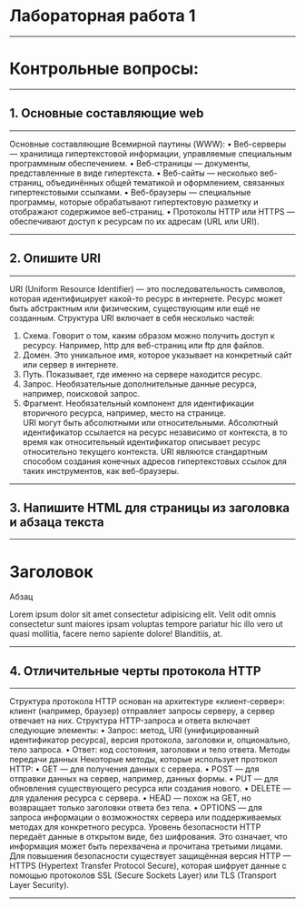 # Лабораторная работа 1
***
# Контрольные вопросы:
***
## 1.	Основные составляющие web
***
Основные составляющие Всемирной паутины (WWW):
•	Веб-серверы — хранилища гипертекстовой информации, управляемые специальным программным обеспечением.
•	Веб-страницы — документы, представленные в виде гипертекста.
•	Веб-сайты — несколько веб-страниц, объединённых общей тематикой и оформлением, связанных гипертекстовыми ссылками.
•	Веб-браузеры — специальные программы, которые обрабатывают гипертектовую разметку и отображают содержимое веб-страниц.
•	Протоколы HTTP или HTTPS — обеспечивают доступ к ресурсам по их адресам (URL или URI).
***
## 2.	Опишите URI
***
URI (Uniform Resource Identifier) — это последовательность символов, которая идентифицирует какой-то ресурс в интернете. Ресурс может быть абстрактным или физическим, существующим или ещё не созданным.
Структура URI включает в себя несколько частей:
1.	Схема. Говорит о том, каким образом можно получить доступ к ресурсу. Например, http для веб-страниц или ftp для файлов.  
2.	Домен. Это уникальное имя, которое указывает на конкретный сайт или сервер в интернете.  
3.	Путь. Показывает, где именно на сервере находится ресурс. 
4.	Запрос. Необязательные дополнительные данные ресурса, например, поисковой запрос.  
5.	Фрагмент. Необязательный компонент для идентификации вторичного ресурса, например, место на странице.  
URI могут быть абсолютными или относительными. Абсолютный идентификатор ссылается на ресурс независимо от контекста, в то время как относительный идентификатор описывает ресурс относительно текущего контекста. 
URI являются стандартным способом создания конечных адресов гипертекстовых ссылок для таких инструментов, как веб-браузеры.
***
## 3.	Напишите HTML для страницы из заголовка и абзаца текста
***
<!DOCTYPE html>
<html lang="en">
<head>
	 <meta charset="UTF-8">
	 <meta name="viewport" content="width=device-width, initial-scale=1.0">
	 <title>Document</title>
</head>
<body>
	  <h1>Заголовок</h1>
	  <p>Абзац</p>
	  <p>Lorem ipsum dolor sit amet consectetur adipisicing elit. Velit odit omnis consectetur sunt maiores ipsam voluptas tempore pariatur hic illo vero ut quasi mollitia, facere nemo sapiente dolore! Blanditiis, at.</p>
</body>
</html>  

***
## 4.	Отличительные черты протокола HTTP
***
Структура протокола
HTTP основан на архитектуре «клиент-сервер»: клиент (например, браузер) отправляет запросы серверу, а сервер отвечает на них. 
Структура HTTP-запроса и ответа включает следующие элементы:
  •	Запрос: метод, URI (унифицированный идентификатор ресурса), версия протокола, заголовки и, опционально, тело запроса.
  •	Ответ: код состояния, заголовки и тело ответа.
Методы передачи данных
Некоторые методы, которые использует протокол HTTP:
  •	GET — для получения данных с сервера.
  •	POST — для отправки данных на сервер, например, данных формы.
  •	PUT — для обновления существующего ресурса или создания нового.
  •	DELETE — для удаления ресурса с сервера.
  •	HEAD — похож на GET, но возвращает только заголовки ответа без тела.
  •	OPTIONS — для запроса информации о возможностях сервера или поддерживаемых методах для конкретного ресурса.
Уровень безопасности 
HTTP передаёт данные в открытом виде, без шифрования. Это означает, что информация может быть перехвачена и прочитана третьими лицами. 
Для повышения безопасности существует защищённая версия HTTP — HTTPS (Hypertext Transfer Protocol Secure), которая шифрует данные с помощью протоколов SSL (Secure Sockets Layer) или TLS (Transport Layer Security).
_____________________________________________________________________________________________________
